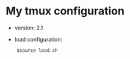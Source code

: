 My tmux configuration
=====================
- version: 2.1

- load configuration:
```
    $source load.sh
```
